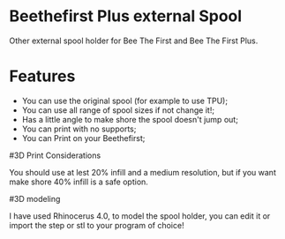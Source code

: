 # Beethefirst Plus external Spool

Other external spool holder for Bee The First and Bee The First Plus.

# Features

* You can use the original spool (for example to use TPU);
* You can use all range of spool sizes if not change it!;
* Has a little angle to make shore the spool doesn't jump out;
* You can print with no supports;
* You can Print on your Beethefirst;

#3D Print Considerations

You should use at lest 20% infill and a medium resolution, but if you want make shore 40% infill is a safe option.

#3D modeling

I have used Rhinocerus 4.0, to model the spool holder, you can edit it or import the step or stl to your program of choice!